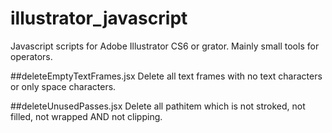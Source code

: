 # illustrator_javascript

Javascript scripts for Adobe Illustrator CS6 or grator.
Mainly small tools for operators.

##deleteEmptyTextFrames.jsx
Delete all text frames with no text characters or only space characters.

##deleteUnusedPasses.jsx
Delete all pathitem which is not stroked, not filled, not wrapped AND not clipping.

